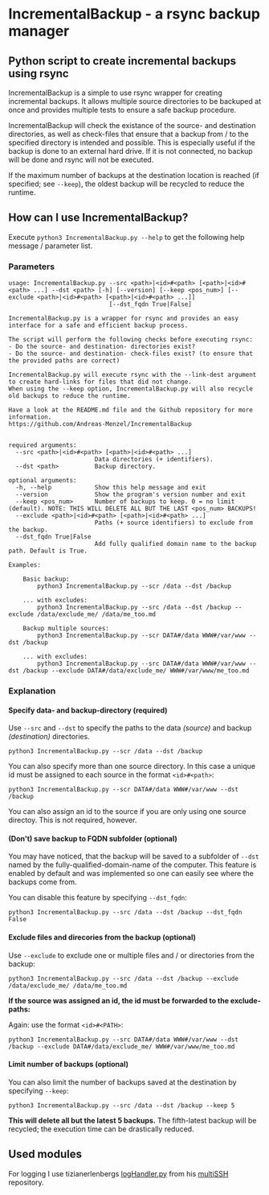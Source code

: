 # IncrementalBackup - a rsync backup manager

## Python script to create incremental backups using rsync

IncrementalBackup is a simple to use rsync wrapper for creating incremental
backups. It allows multiple source directories to be backuped at once and
provides multiple tests to ensure a safe backup procedure.

IncrementalBackup will check the existance of the source- and destination
directories, as well as check-files that ensure that a backup from / to the
specified directory is intended and possible. This is especially useful if the
backup is done to an external hard drive. If it is not connected, no backup will
be done and rsync will not be executed.

If the maximum number of backups at the destination location is reached
(if specified; see `--keep`), the oldest backup will be recycled to reduce the
runtime.

## How can I use IncrementalBackup?

Execute `python3 IncrementalBackup.py --help` to get the following help 
message / parameter list.

### Parameters

```
usage: IncrementalBackup.py --src <path>|<id>#<path> [<path>|<id>#<path> ...] --dst <path> [-h] [--version] [--keep <pos_num>] [--exclude <path>|<id>#<path> [<path>|<id>#<path> ...]]
                            [--dst_fqdn True|False]

IncrementalBackup.py is a wrapper for rsync and provides an easy interface for a safe and efficient backup process.

The script will perform the following checks before executing rsync:
- Do the source- and destination- directories exist?
- Do the source- and destination- check-files exist? (to ensure that the provided paths are correct)

IncrementalBackup.py will execute rsync with the --link-dest argument to create hard-links for files that did not change.
When using the --keep option, IncrementalBackup.py will also recycle old backups to reduce the runtime.

Have a look at the README.md file and the Github repository for more information.
https://github.com/Andreas-Menzel/IncrementalBackup
    

required arguments:
  --src <path>|<id>#<path> [<path>|<id>#<path> ...]
                        Data directories (+ identifiers).
  --dst <path>          Backup directory.

optional arguments:
  -h, --help            Show this help message and exit
  --version             Show the program's version number and exit
  --keep <pos_num>      Number of backups to keep. 0 = no limit (default). NOTE: THIS WILL DELETE ALL BUT THE LAST <pos_num> BACKUPS!
  --exclude <path>|<id>#<path> [<path>|<id>#<path> ...]
                        Paths (+ source identifiers) to exclude from the backup.
  --dst_fqdn True|False
                        Add fully qualified domain name to the backup path. Default is True.

Examples:

    Basic backup:
        python3 IncrementalBackup.py --scr /data --dst /backup
    
    ... with excludes:
        python3 IncrementalBackup.py --src /data --dst /backup --exclude /data/exclude_me/ /data/me_too.md

    Backup multiple sources:
        python3 IncrementalBackup.py --scr DATA#/data WWW#/var/www --dst /backup

    ... with excludes:
        python3 IncrementalBackup.py --src DATA#/data WWW#/var/www --dst /backup --exclude DATA#/data/exclude_me/ WWW#/var/www/me_too.md
```

### Explanation

#### Specify data- and backup-directory (required)

Use `--src` and `--dst` to specify the paths to the data *(source)* and
backup *(destination)* directories.

```
python3 IncrementalBackup.py --scr /data --dst /backup
```

You can also specify more than one source directory. In this case a unique id
must be assigned to each source in the format `<id>#<path>`:

```
python3 IncrementalBackup.py --scr DATA#/data WWW#/var/www --dst /backup
```

You can also assign an id to the source if you are only using one source
directoy. This is not required, however.

#### (Don't) save backup to FQDN subfolder (optional)

You may have noticed, that the backup will be saved to a subfolder of `--dst` 
named by the fully-qualified-domain-name of the computer. This feature is
enabled by default and was implemented so one can easily see where the backups
come from.

You can disable this feature by specifying `--dst_fqdn`:

```
python3 IncrementalBackup.py --src /data --dst /backup --dst_fqdn False
```

#### Exclude files and direcories from the backup (optional)

Use `--exclude` to exclude one or multiple files and / or directories from the
backup:

```
python3 IncrementalBackup.py --src /data --dst /backup --exclude /data/exclude_me/ /data/me_too.md
```

**If the source was assigned an id, the id must be forwarded to the
exclude-paths:**

Again: use the format `<id>#<PATH>`:

```
python3 IncrementalBackup.py --src DATA#/data WWW#/var/www --dst /backup --exclude DATA#/data/exclude_me/ WWW#/var/www/me_too.md
```

#### Limit number of backups (optional)

You can also limit the number of backups saved at the destination by specifying
`--keep`:

```
python3 IncrementalBackup.py --src /data --dst /backup --keep 5
```

**This will delete all but the latest 5 backups.** The fifth-latest backup will
be recycled; the execution time can be drastically reduced.



## Used modules

For logging I use tizianerlenbergs [logHandler.py](https://github.com/tizianerlenberg/multiSSH/blob/6f48a3a5d0542fcb61682b9cb835b769b60e406b/logHandler.py) from his [multiSSH](https://github.com/tizianerlenberg/multiSSH) repository.
